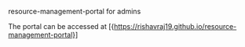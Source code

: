resource-management-portal for admins

The portal can be accessed at [{https://rishavraj19.github.io/resource-management-portal}]